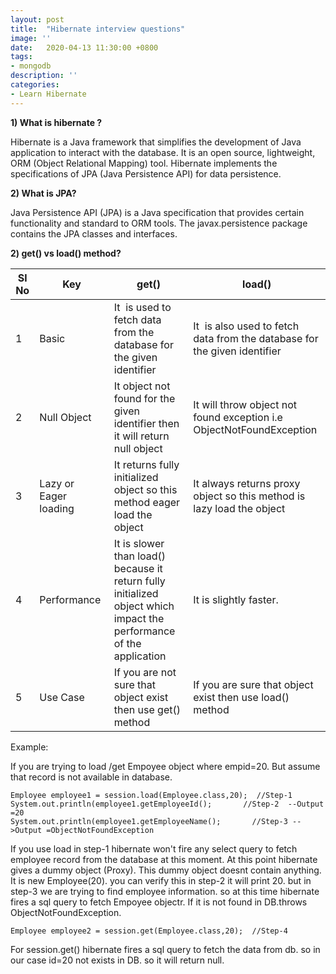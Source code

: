 ```yaml
---
layout: post
title:  "Hibernate interview questions"
image: ''
date:   2020-04-13 11:30:00 +0800
tags:
- mongodb
description: ''
categories:
- Learn Hibernate
---
```



<b>1) What is hibernate ?</b>

Hibernate is a Java framework that simplifies the development of Java application to interact with the database. It is an open source, lightweight, ORM (Object Relational Mapping) tool. Hibernate implements the specifications of JPA (Java Persistence API) for data persistence.

<b>2) What is JPA?</b>

Java Persistence API (JPA) is a Java specification that provides certain functionality and standard to ORM tools. The javax.persistence package contains the JPA classes and interfaces.

<b>2) get() vs load() method?</b>


| Sl No |          Key           |                                                        get()                                                         |                                   load()                                   |
|-------|------------------------|----------------------------------------------------------------------------------------------------------------------|----------------------------------------------------------------------------|
|     1 | Basic                  | It  is used to fetch data from the database for the given identifier                                                 | It  is also used to fetch data from the database for the given identifier  |
|     2 | Null Object            | It object not found for the given identifier then it will return null object                                         | It will throw object not found exception i.e ObjectNotFoundException       |
|     3 | Lazy or Eager loading  | It returns fully initialized object so this method eager load the object                                             | It always returns proxy object so this method is lazy load the object      |
|     4 | Performance            | It is slower than load() because it return fully initialized object which impact the performance of the application  | It is slightly faster.                                                     |
|     5 | Use Case               | If you are not sure that object exist then use get() method                                                          | If you are sure that object exist then use load() method                   |

Example:

If you are trying to load /get Empoyee object where empid=20. But assume that record is not available in database.

  ```
  Employee employee1 = session.load(Employee.class,20);  //Step-1
  System.out.println(employee1.getEmployeeId();       //Step-2  --Output =20
  System.out.println(employee1.getEmployeeName();       //Step-3 -->Output =ObjectNotFoundException
  ```
  
If you use load in step-1 hibernate won't fire any select query to fetch employee record from the database at this moment. At this point hibernate gives a dummy object (Proxy). This dummy object doesnt contain anything. It is new Employee(20). you can verify this in step-2 it will print 20. but in step-3 we are trying to find employee information. so at this time hibernate fires a sql query to fetch Empoyee objectr. If it is not found in DB.throws ObjectNotFoundException.

  ```Employee employee2 = session.get(Employee.class,20);  //Step-4  ```
  
For session.get() hibernate fires a sql query to fetch the data from db. so in our case id=20 not exists in DB. so it will return null.
